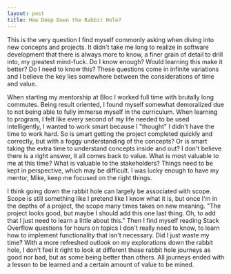 ```yaml
---
layout: post
title: How Deep Down the Rabbit Hole?
---
```


This is the very question I find myself commonly asking when diving into new concepts and projects. It didn't take me long to realize in software development that there is always more to know, a finer grain of detail to drill into, my greatest mind-fuck. Do I know enough? Would learning this make it better? Do I need to know this? These questions come in infinite variations and I believe the key lies somewhere between the considerations of time and value.

When starting my mentorship at Bloc I worked full time with brutally long commutes. Being result oriented, I found myself somewhat demoralized due to not being able to fully immerse myself in the curriculum. When learning to program, I felt like every second of my life needed to be used intelligently, I wanted to work smart because I "thought" I didn't have the time to work hard. So is smart getting the project completed quickly and correctly, but with a foggy understanding of the concepts? Or is smart taking the extra time to understand concepts inside and out? I don't believe there is a right answer, it all comes back to value. What is most valuable to me at this time? What is valuable to the stakeholders? Things need to be kept in perspective, which may be difficult. I was lucky enough to have my mentor, Mike, keep me focused on the right things.

I think going down the rabbit hole can largely be associated with scope. Scope is still something like I pretend like I know what it is, but once I'm in the depths of a project, the scope many times takes on new meaning. "The project looks good, but maybe I should add this one last thing. Oh, to add that I just need to learn a little about this." Then I find myself reading Stack Overflow questions for hours on topics I don't really need to know, to learn how to implement functionality that isn't necessary. Did I just waste my time? With a more refreshed outlook on my explorations down the rabbit hole, I don't feel it right to look at different these rabbit hole journeys as good nor bad, but as some being better than others. All journeys ended with a lesson to be learned and a certain amount of value to be mined.    

   